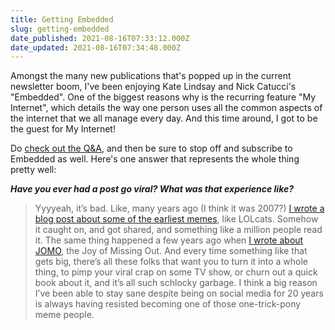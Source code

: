 ```yaml
---
title: Getting Embedded
slug: getting-embedded
date_published: 2021-08-16T07:33:12.000Z
date_updated: 2021-08-16T07:34:48.000Z
---
```


Amongst the many new publications that's popped up in the current newsletter boom, I've been enjoying Kate Lindsay and Nick Catucci's "Embedded". One of the biggest reasons why is the recurring feature "My Internet", which details the way one person uses all the common aspects of the internet that we all manage every day. And this time around, I got to be the guest for My Internet!

Do [check out the Q&A](https://embedded.substack.com/p/my-internet-anil-dash), and then be sure to stop off and subscribe to Embedded as well. Here's one answer that represents the whole thing pretty well:

***Have you ever had a post go viral? What was that experience like?***

> Yyyyeah, it’s bad. Like, many years ago (I think it was 2007?) [I wrote a blog post about some of the earliest memes](__GHOST_URL__/2007/04/23/cats_can_has_gr/), like LOLcats. Somehow it caught on, and got shared, and something like a million people read it. The same thing happened a few years ago when [I wrote about JOMO](__GHOST_URL__/2012/07/19/jomo/), the Joy of Missing Out. And every time something like that gets big, there’s all these folks that want you to turn it into a whole thing, to pimp your viral crap on some TV show, or churn out a quick book about it, and it’s all such schlocky garbage. I think a big reason I’ve been able to stay sane despite being on social media for 20 years is always having resisted becoming one of those one-trick-pony meme people.

